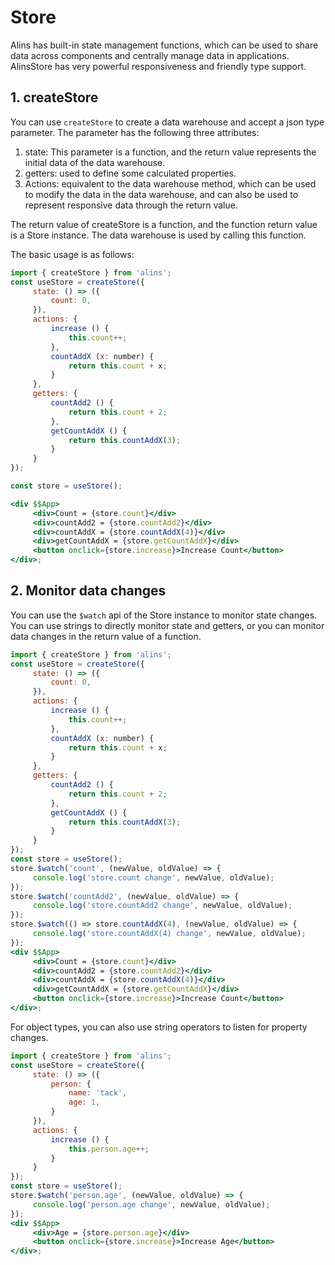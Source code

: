 <!--
  * @Author: chenzhongsheng
  * @Date: 2023-09-17 16:33:22
  * @Description: Coding something
-->
# Store

Alins has built-in state management functions, which can be used to share data across components and centrally manage data in applications. AlinsStore has very powerful responsiveness and friendly type support.

## 1. createStore

You can use `createStore` to create a data warehouse and accept a json type parameter. The parameter has the following three attributes:

1. state: This parameter is a function, and the return value represents the initial data of the data warehouse.
2. getters: used to define some calculated properties.
3. Actions: equivalent to the data warehouse method, which can be used to modify the data in the data warehouse, and can also be used to represent responsive data through the return value.

The return value of createStore is a function, and the function return value is a Store instance. The data warehouse is used by calling this function.

The basic usage is as follows:

<CodeBox/>

```jsx
import { createStore } from 'alins';
const useStore = createStore({
     state: () => ({
         count: 0,
     }),
     actions: {
         increase () {
             this.count++;
         },
         countAddX (x: number) {
             return this.count + x;
         }
     },
     getters: {
         countAdd2 () {
             return this.count + 2;
         },
         getCountAddX () {
             return this.countAddX(3);
         }
     }
});

const store = useStore();

<div $$App>
     <div>Count = {store.count}</div>
     <div>countAdd2 = {store.countAdd2}</div>
     <div>countAddX = {store.countAddX(4)}</div>
     <div>getCountAddX = {store.getCountAddX}</div>
     <button onclick={store.increase}>Increase Count</button>
</div>;
```

## 2. Monitor data changes

You can use the `$watch` api of the Store instance to monitor state changes. You can use strings to directly monitor state and getters, or you can monitor data changes in the return value of a function.

<CodeBox/>

```jsx
import { createStore } from 'alins';
const useStore = createStore({
     state: () => ({
         count: 0,
     }),
     actions: {
         increase () {
             this.count++;
         },
         countAddX (x: number) {
             return this.count + x;
         }
     },
     getters: {
         countAdd2 () {
             return this.count + 2;
         },
         getCountAddX () {
             return this.countAddX(3);
         }
     }
});
const store = useStore();
store.$watch('count', (newValue, oldValue) => {
     console.log('store.count change', newValue, oldValue);
});
store.$watch('countAdd2', (newValue, oldValue) => {
     console.log('store.countAdd2 change', newValue, oldValue);
});
store.$watch(() => store.countAddX(4), (newValue, oldValue) => {
     console.log('store.countAddX(4) change', newValue, oldValue);
});
<div $$App>
     <div>Count = {store.count}</div>
     <div>countAdd2 = {store.countAdd2}</div>
     <div>countAddX = {store.countAddX(4)}</div>
     <div>getCountAddX = {store.getCountAddX}</div>
     <button onclick={store.increase}>Increase Count</button>
</div>;
```

For object types, you can also use string operators to listen for property changes.

<CodeBox/>

```jsx
import { createStore } from 'alins';
const useStore = createStore({
     state: () => ({
         person: {
             name: 'tack',
             age: 1,
         }
     }),
     actions: {
         increase () {
             this.person.age++;
         }
     }
});
const store = useStore();
store.$watch('person.age', (newValue, oldValue) => {
     console.log('person.age change', newValue, oldValue);
});
<div $$App>
     <div>Age = {store.person.age}</div>
     <button onclick={store.increase}>Increase Age</button>
</div>;
```